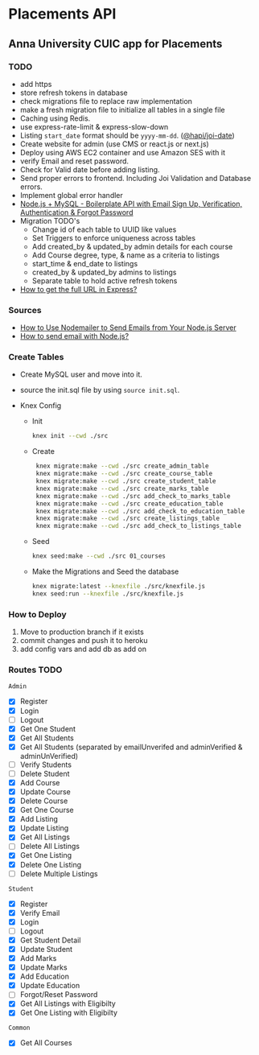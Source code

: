 # Placements API

## Anna University CUIC app for Placements

### TODO

- add https
- store refresh tokens in database
- check migrations file to replace raw implementation
- make a fresh migration file to initialize all tables in a single file
- Caching using Redis.
- use express-rate-limit & express-slow-down
- Listing `start_date` format should be `yyyy-mm-dd`. ([@hapi/joi-date](https://www.npmjs.com/package/@hapi/joi-date))
- Create website for admin (use CMS or react.js or next.js)
- Deploy using AWS EC2 container and use Amazon SES with it
- verify Email and reset password.
- Check for Valid date before adding listing.
- Send proper errors to frontend. Including Joi Validation and Database errors.
- Implement global error handler
- [Node.js + MySQL - Boilerplate API with Email Sign Up, Verification, Authentication & Forgot Password](https://jasonwatmore.com/post/2020/09/08/nodejs-mysql-boilerplate-api-with-email-sign-up-verification-authentication-forgot-password)
- Migration TODO's
  - Change id of each table to UUID like values
  - Set Triggers to enforce uniqueness across tables
  - Add created_by & updated_by admin details for each course
  - Add Course degree, type, & name as a criteria to listings
  - start_time & end_date to listings
  - created_by & updated_by admins to listings
  - Separate table to hold active refresh tokens
- [How to get the full URL in Express?](https://stackoverflow.com/a/10185427/12381908)

### Sources

- [How to Use Nodemailer to Send Emails from Your Node.js Server](https://www.freecodecamp.org/news/use-nodemailer-to-send-emails-from-your-node-js-server/)
- [How to send email with Node.js?](https://netcorecloud.com/tutorials/how-to-send-email-with-node-js/)

### Create Tables

- Create MySQL user and move into it.
- source the init.sql file by using `source init.sql`.
- Knex Config

  - Init

    ```sh
    knex init --cwd ./src
    ```

  - Create
  
    ```sh
     knex migrate:make --cwd ./src create_admin_table
     knex migrate:make --cwd ./src create_course_table
     knex migrate:make --cwd ./src create_student_table
     knex migrate:make --cwd ./src create_marks_table
     knex migrate:make --cwd ./src add_check_to_marks_table
     knex migrate:make --cwd ./src create_education_table
     knex migrate:make --cwd ./src add_check_to_education_table
     knex migrate:make --cwd ./src create_listings_table
     knex migrate:make --cwd ./src add_check_to_listings_table
    ```

  - Seed

    ```sh
    knex seed:make --cwd ./src 01_courses
    ```

  - Make the Migrations and Seed the database

    ```sh
    knex migrate:latest --knexfile ./src/knexfile.js
    knex seed:run --knexfile ./src/knexfile.js
    ```

### How to Deploy

1. Move to production branch if it exists
2. commit changes and push it to heroku
3. add config vars and add db as add on

### Routes TODO

`Admin`

- [X] Register
- [X] Login
- [ ] Logout
- [X] Get One Student
- [X] Get All Students
- [X] Get All Students (separated by emailUnverifed and adminVerified & adminUnVerified)
- [ ] Verify Students
- [ ] Delete Student
- [X] Add Course
- [X] Update Course
- [X] Delete Course
- [X] Get One Course
- [X] Add Listing
- [X] Update Listing
- [X] Get All Listings
- [ ] Delete All Listings
- [X] Get One Listing
- [X] Delete One Listing
- [ ] Delete Multiple Listings

`Student`

- [X] Register
- [X] Verify Email
- [X] Login
- [ ] Logout
- [X] Get Student Detail
- [X] Update Student
- [X] Add Marks
- [X] Update Marks
- [X] Add Education
- [X] Update Education
- [ ] Forgot/Reset Password
- [X] Get All Listings with Eligibilty
- [X] Get One Listing with Eligibilty

`Common`

- [X] Get All Courses
